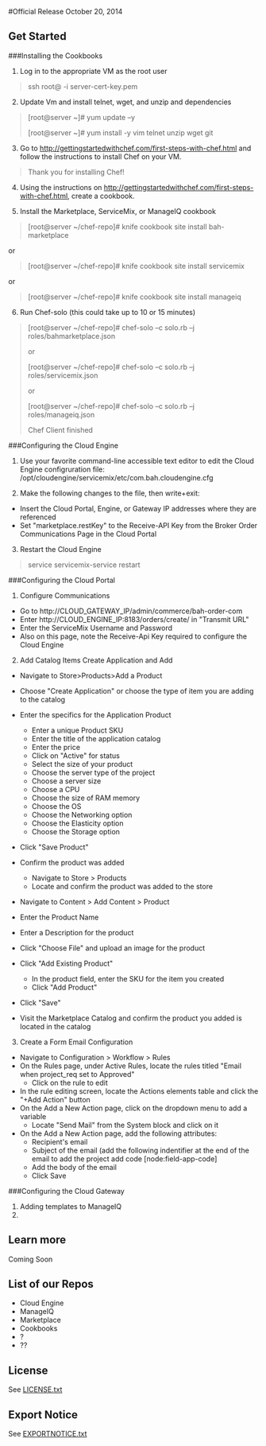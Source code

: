 #Official Release October 20, 2014

## Get Started



###Installing the Cookbooks

1. Log in to the appropriate VM as the root user
>ssh root@<ip-address> -i server-cert-key.pem

2. Update Vm and install telnet, wget, and unzip and dependencies
>[root@server ~]# yum update –y
>
>[root@server ~]# yum install -y vim telnet unzip wget git

3. Go to http://gettingstartedwithchef.com/first-steps-with-chef.html and follow the instructions to install Chef on your VM.
>Thank you for installing Chef!

4. Using the instructions on http://gettingstartedwithchef.com/first-steps-with-chef.html, create a cookbook.

5. Install the Marketplace, ServiceMix, or ManageIQ cookbook
>[root@server ~/chef-repo]# knife cookbook site install bah-marketplace
>
or
>
>[root@server ~/chef-repo]# knife cookbook site install servicemix
>
or
>
>[root@server ~/chef-repo]# knife cookbook site install manageiq

6. Run Chef-solo (this could take up to 10 or 15 minutes)
>[root@server ~/chef-repo]# chef-solo –c solo.rb –j roles/bahmarketplace.json
>
>or
>
>[root@server ~/chef-repo]# chef-solo –c solo.rb –j roles/servicemix.json
>
>or
>
>[root@server ~/chef-repo]# chef-solo –c solo.rb –j roles/manageiq.json
>
>Chef Client finished

###Configuring the Cloud Engine
1. Use your favorite command-line accessible text editor to edit the Cloud Engine configruration file:
/opt/cloudengine/servicemix/etc/com.bah.cloudengine.cfg

2. Make the following changes to the file, then write+exit:
 - Insert the Cloud Portal, Engine, or Gateway IP addresses where they are referenced
 - Set "marketplace.restKey" to the Receive-API Key from the Broker Order Communications Page in the Cloud Portal

3. Restart the Cloud Engine
>service servicemix-service restart

###Configuring the Cloud Portal
1. Configure Communications
 - Go to http://CLOUD_GATEWAY_IP/admin/commerce/bah-order-com
 - Enter http://CLOUD_ENGINE_IP:8183/orders/create/ in "Transmit URL"
 - Enter the ServiceMix Username and Password
 - Also on this page, note the Receive-Api Key required to configure the Cloud Engine

2. Add Catalog Items
Create Application and Add
 - Navigate to Store>Products>Add a Product
 - Choose "Create Application" or choose the type of item you are adding to the catalog
 - Enter the specifics for the Application Product
    - Enter a unique Product SKU
    - Enter the title of the application catalog
    - Enter the price
    - Click on "Active" for status
    - Select the size of your product
    - Choose the server type of the project
    - Choose a server size
    - Choose a CPU
    - Choose the size of RAM memory
    - Choose the OS
    - Choose the Networking option
    - Choose the Elasticity option
    - Choose the Storage option
 - Click "Save Product"
 - Confirm the product was added
    - Navigate to Store > Products
    - Locate and confirm the product was added to the store

 - Navigate to Content > Add Content > Product
 - Enter the Product Name
 - Enter a Description for the product
 - Click "Choose File" and upload an image for the product
 - Click "Add Existing Product"
   - In the product field, enter the SKU for the item you created
   - Click "Add Product"
 - Click "Save"
 - Visit the Marketplace Catalog and confirm the product you added is located in the catalog

3. Create a Form Email Configuration
 - Navigate to Configuration > Workflow > Rules
 - On the Rules page, under Active Rules, locate the rules titled "Email when project_req set to Approved"
   - Click on the rule to edit
 - In the rule editing screen, locate the Actions elements table and click the "+Add Action" button
 - On the Add a New Action page, click on the dropdown menu to add a variable
   - Locate "Send Mail" from the System block and click on it
 - On the Add a New Action page, add the following attributes:
    - Recipient's email
    - Subject of the email (add the following indentifier at the end of the  email to add the project add code [node:field-app-code]
    - Add the body of the email
    - Click Save

###Configuring the Cloud Gateway
1. Adding templates to ManageIQ
2. 

## Learn more

Coming Soon

## List of our Repos

 - Cloud Engine
 - ManageIQ
 - Marketplace
 - Cookbooks
 - ?
 - ??

## License

See [LICENSE.txt](LICENSE.txt)

## Export Notice

See [EXPORTNOTICE.txt](EXPORTNOTICE.txt)
